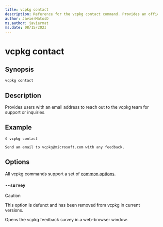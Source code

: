 ```yaml
---
title: vcpkg contact
description: Reference for the vcpkg contact command. Provides an official contact (vcpkg@microsoft.com)
author: JavierMatosD
ms.author: javiermat
ms.date: 08/15/2023
---
```

# vcpkg contact

## Synopsis

```console
vcpkg contact
```

## Description

Provides users with an email address to reach out to the vcpkg team for support or inquiries.

## Example

```console
$ vcpkg contact

Send an email to vcpkg@microsoft.com with any feedback.
```

## Options

All vcpkg commands support a set of [common options](common-options.md).

### `--survey`

> [!CAUTION]
> This option is defunct and has been removed from vcpkg in current versions.

Opens the vcpkg feedback survey in a web-browser window.

